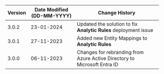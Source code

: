 | **Version** | **Date Modified (DD-MM-YYYY)** | **Change History**                                                         |
|-------------|--------------------------------|----------------------------------------------------------------------------|
| 3.0.2       | 23-01-2024                     | Updated the solution to fix **Analytic Rules** deployment issue            |
| 3.0.1       | 27-11-2023                     | Added new Entity Mappings to **Analytic Rules**                            |
| 3.0.0       | 06-11-2023                     | Changes for rebranding from Azure Active Directory to Microsoft Entra ID   |
